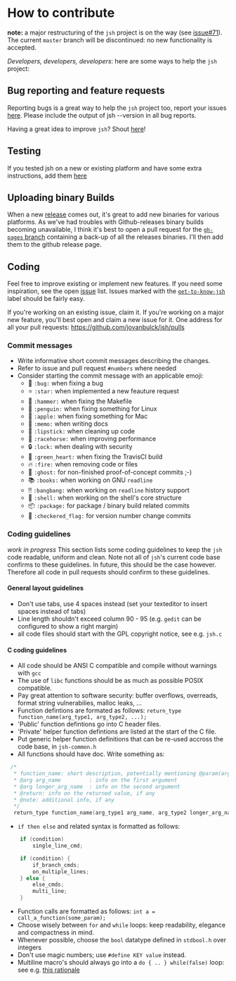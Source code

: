 # How to contribute

**note:** a major restructuring of the `jsh` project is on the way (see [issue#71](https://github.com/jovanbulck/jsh/issues/71)). The current `master` branch will be discontinued: no new functionality is accepted.

*Developers, developers, developers*: here are some ways to help the `jsh` project:

## Bug reporting and feature requests

Reporting bugs is a great way to help the `jsh` project too, report your issues 
[here](https://github.com/jovanbulck/jsh/issues). Please include the output of jsh --version in all bug reports.

Having a great idea to improve `jsh`? Shout [here](https://github.com/jovanbulck/jsh/issues)! 

## Testing

If you tested jsh on a new or existing platform and have some extra instructions, add them 
[here](https://github.com/jovanbulck/jsh/wiki/Compiling-and-running) 

## Uploading binary Builds

When a new [release](https://github.com/jovanbulck/jsh/releases) comes out, it's great to add new binaries 
for various platforms. As we've had troubles with Github-releases binary builds becoming unavailable, 
I think it's best to open a pull request for the 
[`gh-pages` branch](https://github.com/jovanbulck/jsh/tree/gh-pages/releases) containing a back-up of all 
the releases binaries. I'll then add them to the github release page.

## Coding

Feel free to improve existing or implement new features. If you need some inspiration, see the open [issue](https://github.com/jovanbulck/jsh/issues) list. Issues marked with the [`get-to-know-jsh`](https://github.com/jovanbulck/jsh/labels/get-to-know-jsh) label should be fairly easy.

If you're working on an existing issue, claim it. 
If you're working on a major new feature, you'll best open and claim a new issue for it. 
One address for all your pull requests: https://github.com/jovanbulck/jsh/pulls

### Commit messages

- Write informative short commit messages describing the changes.
- Refer to issue and pull request `#numbers` where needed
- Consider starting the commit message with an applicable emoji:
    * :bug: `:bug:` when fixing a bug
    * :star: `:star:` when implemented a new feauture request
    * :hammer: `:hammer:` when fixing the Makefile
    * :penguin: `:penguin:` when fixing something for Linux
    * :apple: `:apple:` when fixing something for Mac
    * :memo: `:memo:` when writing docs
    * :lipstick: `:lipstick:` when cleaning up code
    * :racehorse: `:racehorse:` when improving performance
    * :lock: `:lock:` when dealing with security
    * :green_heart: `:green_heart:` when fixing the TravisCI build
    * :fire: `:fire:` when removing code or files
    * :ghost: `:ghost:` for non-finished proof-of-concept commits ;-)
    * :books: `:books:` when working on GNU `readline`
    * :bangbang: `:bangbang:` when working on `readline` history support
    * :shell: `:shell:` when working on the shell's core structure
    * :package: `:package:` for package / binary build related commits
    * :checkered_flag: `:checkered_flag:` for version number change commits

### Coding guidelines

*work in progress* This section lists some coding guidelines to keep the `jsh` code readable, uniform and clean. Note not all of `jsh`'s current code base confirms to these guidelines. In future, this should be the case however. Therefore all code in pull requests should confirm to these guidelines.

#### General layout guidelines
* Don't use tabs, use 4 spaces instead (set your texteditor to insert spaces instead of tabs)
* Line length shouldn't exceed column 90 - 95 (e.g. `gedit` can be configured to show a right margin)
* all code files should start with the GPL copyright notice, see e.g. `jsh.c`

#### C coding guidelines
* All code should be ANSI C compatible and compile without warnings with `gcc`
* The use of `libc` functions should be as much as possible POSIX compatible.
* Pay great attention to software security: buffer overflows, overreads, format string vulnerabilies, malloc leaks, ...
* Function defintions are formated as follows: `return_type function_name(arg_type1, arg_type2, ...);`
* 'Public' function defintions go into C header files.
* 'Private' helper function defintions are listed at the start of the C file.
* Put generic helper function definitions that can be re-used accross the code base, in `jsh-common.h`
* All functions should have doc. Write something as:
```c
 /*
  * function_name: short description, potentially mentioning @param(arg_name)
  * @arg arg_name         : info on the first argument
  * @arg longer_arg_name  : info on the second argument
  * @return: info on the returned value, if any
  * @note: additional info, if any
  */
  return_type function_name(arg_type1 arg_name, arg_type2 longer_arg_name)
```
* `if then else` and related syntax is formatted as follows:
```c
    if (condition)
        single_line_cmd;

    if (condition) {
        if_branch_cmds;
        on_multiple_lines;
    } else {
        else_cmds;
        multi_line;
    }
```
* Function calls are formatted as follows: `int a = call_a_function(some_param);`
* Choose wisely between `for` and `while` loops: keep readability, elegance and compactness in mind.
* Whenever possible, choose the `bool` datatype defined in `stdbool.h` over integers
* Don't use magic numbers; use `#define KEY value` instead.
* Multiline macro's should always go into a `do { .. } while(false)` loop: see e.g. [this rationale](http://stackoverflow.com/questions/154136/do-while-and-if-else-statements-in-c-c-macros)

